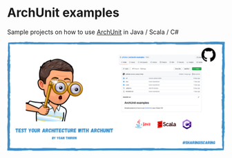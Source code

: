 # ArchUnit examples
Sample projects on how to use [ArchUnit](https://www.archunit.org/) in Java / Scala / C#

![archunit.webp](archunit.webp)
